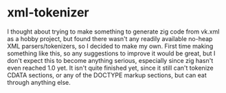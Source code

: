 # xml-tokenizer
I thought about trying to make something to generate zig code from vk.xml as a hobby project, but found there wasn't
any readily available no-heap XML parsers/tokenizers, so I decided to make my own. First time making something like this,
so any suggestions to improve it would be great, but I don't expect this to become anything serious, especially since
zig hasn't even reached 1.0 yet.
It isn't quite finished yet, since it still can't tokenize CDATA sections, or any of the DOCTYPE markup sections, but
can eat through anything else.
